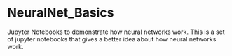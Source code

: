 # NeuralNet_Basics
Jupyter Notebooks to demonstrate how neural networks work.
This is a set of jupyter notebooks that gives a better idea about how neural networks work.
